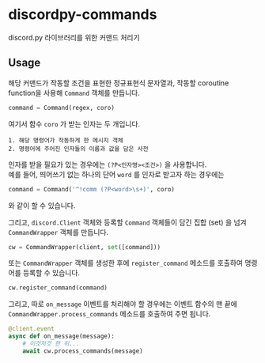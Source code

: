 # discordpy-commands

discord.py 라이브러리를 위한 커맨드 처리기

## Usage

해당 커맨드가 작동할 조건을 표현한 정규표현식 문자열과, 작동할 coroutine function을 사용해 `Command` 객체를 만듭니다.

```py
command = Command(regex, coro)
```

여기서 함수 `coro` 가 받는 인자는 두 개입니다.

```
1. 해당 명령어가 작동하게 한 메시지 객체
2. 명령어에 주어진 인자들의 이름과 값을 담은 사전
```

인자를 받을 필요가 있는 경우에는 `(?P<인자명><조건>)` 을 사용합니다.<br>
예를 들어, 띄어쓰기 없는 하나의 단어 `word` 를 인자로 받고자 하는 경우에는

```py
command = Command('^!comm (?P<word>\s+)', coro)
```

와 같이 할 수 있습니다.

그리고, `discord.Client` 객체와 등록할 `Command` 객체들이 담긴 집합 (set) 을  넘겨 `CommandWrapper` 객체를 만듭니다.

```py
cw = CommandWrapper(client, set([command]))
```

또는 `CommandWrapper` 객체를 생성한 후에 `register_command` 메소드를 호출하여 명령어를 등록할 수 있습니다.

```py
cw.register_command(command)
```

그리고, 따로 `on_message` 이벤트를 처리해야 할 경우에는 이벤트 함수의 맨 끝에 `CommandWrapper.process_commands` 메소드를 호출하여 주면 됩니다.

```py
@client.event
async def on_message(message):
    # 이것저것 한 뒤...
    await cw.process_commands(message)
```
